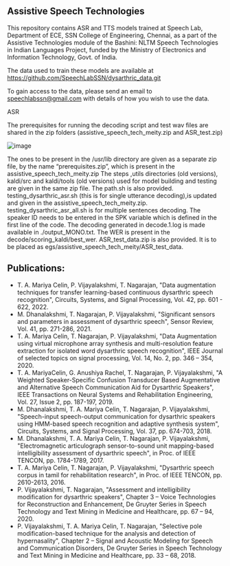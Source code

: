 Assistive Speech Technologies
-
This repository contains ASR and TTS models trained at Speech Lab, Department of ECE, SSN College of Engineering, Chennai, as a part of the Assistive Technologies module of the Bashini: NLTM Speech Technologies in Indian Languages Project, funded by the Ministry of Electronics and Information Technology, Govt. of India.

The data used to train these models are available at https://github.com/SpeechLabSSN/dysarthric_data.git

To gain access to the data, please send an email to speechlabssn@gmail.com with details of how you wish to use the data.

ASR
 
The prerequisites for running the decoding script and test wav files are shared in the zip folders (assistive_speech_tech_meity.zip and ASR_test.zip)

![image](https://github.com/user-attachments/assets/c4ffe85d-772b-44e1-a578-7562f73be6db)

 
The ones to be present in the /usr/lib directory are given as a separate zip file, by the name “prerequisites.zip”, which is present in the assistive_speech_tech_meity.zip
The steps ,utils directories (old versions), kaldi/src and kaldi/tools (old versions) used for model building and testing are given in the same zip file. The path.sh is also provided.
testing_dysarthric_asr.sh (this is for single utterance decoding),is updated and given in the assistive_speech_tech_meity.zip. 
testing_dysarthric_asr_all.sh is for multiple sentences decoding. The speaker ID needs to be entered in the SPK variable which is defined in the first line of the code. The decoding generated in decode.1.log is made available in ./output_MONO.txt. The WER is present in the decode/scoring_kaldi/best_wer.
ASR_test_data.zip is also provided. It is to be placed as egs/assistive_speech_tech_meity/ASR_test_data.
 



Publications:
-
- T. A. Mariya Celin, P. Vijayalakshmi, T. Nagarajan, "Data augmentation techniques for transfer learning-based continuous dysarthric speech recognition", Circuits, Systems, and Signal Processing, Vol. 42, pp. 601 -  622, 2022.
- M. Dhanalakshmi, T. Nagarajan, P. Vijayalakshmi, "Significant sensors and parameters in assessment of dysarthric speech", Sensor Review, Vol. 41, pp. 271-286, 2021.
- T. A. Mariya Celin, T. Nagarajan, P. Vijayalakshmi, "Data Augmentation using virtual microphone array synthesis and multi-resolution feature extraction for isolated word dysarthric speech recognition", IEEE Journal of selected topics on signal processing, Vol. 14, No. 2, pp. 346 – 354, 2020.
- T. A. MariyaCelin, G. Anushiya Rachel, T. Nagarajan, P. Vijayalakshmi, "A Weighted Speaker-Specific Confusion Transducer Based Augmentative and Alternative Speech Communication Aid for Dysarthric Speakers", IEEE Transactions on Neural Systems and Rehabilitation Engineering, Vol. 27, Issue 2, pp. 187-197, 2019.
- M. Dhanalakshmi, T. A. Mariya Celin, T. Nagarajan, P. Vijayalakshmi, "Speech-input speech-output communication for dysarthric speakers using HMM-based speech recognition and adaptive synthesis system", Circuits, Systems, and Signal Processing, Vol. 37, pp. 674-703, 2018.
- M. Dhanalakshmi, T. A. Mariya Celin, T. Nagarajan, P. Vijayalakshmi, "Electromagnetic articulograph sensor-to-sound unit mapping-based intelligibility assessment of dysarthric speech", in Proc. of IEEE TENCON, pp. 1784-1789, 2017.
- T. A. Mariya Celin, T. Nagarajan, P. Vijayalakshmi, "Dysarthric speech corpus in tamil for rehabilitation research", in Proc. of IEEE TENCON, pp. 2610-2613, 2016.
- P. Vijayalakshmi, T. Nagarajan, "Assessment and intelligibility modification for dysarthric speakers", Chapter 3 – Voice Technologies for Reconstruction and Enhancement, De Gruyter Series in Speech Technology and Text Mining in Medicine and Healthcare, pp. 67 – 94, 2020.
- P. Vijayalakshmi, T. A. Mariya Celin, T. Nagarajan, "Selective pole modification-based technique for the analysis and detection of hypernasality", Chapter 2 – Signal and Acoustic Modeling for Speech and Communication Disorders, De Gruyter Series in Speech Technology and Text Mining in Medicine and Healthcare, pp. 33 – 68, 2018.
